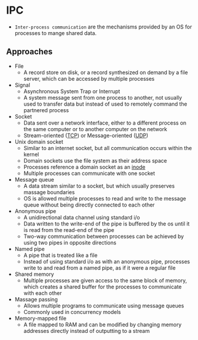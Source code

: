 # IPC

- `Inter-process communication` are the mechanisms provided by an OS for processes to mange shared data.

## Approaches

- File
  - A record store on disk, or a record synthesized on demand by a file server, which can be accessed by multiple processes
- Signal
  - Asynchronous System Trap or Interrupt
  - A system message sent from one process to another, not usually used to transfer data but instead of used to remotely command the partnered process
- Socket
  - Data sent over a network interface, either to a different process on the same computer or to another computer on the network
  - Stream-oriented ([TCP](https://en.wikipedia.org/wiki/Transmission_Control_Protocol)) or Message-oriented ([UDP](https://en.wikipedia.org/wiki/User_Datagram_Protocol))
- Unix domain socket
  - Similar to an internet socket, but all communication occurs within the kernel
  - Domain sockets use the file system as their address space
  - Processes reference a domain socket as an [inode](https://en.wikipedia.org/wiki/Inode)
  - Multiple processes can communicate with one socket
- Message queue
  - A data stream similar to a socket, but which usually preserves massage boundaries
  - OS is allowed multiple processes to read and write to the message queue without being directly connected to each other
- Anonymous pipe
  - A unidirectional data channel using standard i/o
  - Data written to the write-end of the pipe is buffered by the os until it is read from the read-end of the pipe
  - Two-way communication between processes can be achieved by using two pipes in opposite directions
- Named pipe
  - A pipe that is treated like a file
  - Instead of using standard i/o as with an anonymous pipe, processes write to and read from a named pipe, as if it were a regular file
- Shared memory
  - Multiple processes are given access to the same block of memory, which creates a shared buffer for the processes to communicate with each other
- Massage passing
  - Allows multiple programs to communicate using message queues
  - Commonly used in concurrency models
- Memory-mapped file
  - A file mapped to RAM and can be modified by changing memory addresses directly instead of outputting to a stream
